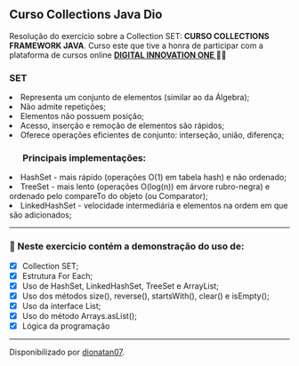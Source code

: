 <h2>
Curso Collections Java Dio
</h2>

<p>Resolução do exercício sobre a Collection SET: <strong>CURSO COLLECTIONS FRAMEWORK JAVA</strong>.
Curso este que tive a honra de participar com a plataforma de cursos online <strong> <a href="https://web.digitalinnovation.one/home"> DIGITAL INNOVATION ONE  </a>
</strong> 🧡💛

<h3>SET</h3>
<li>Representa um conjunto de elementos (similar ao da Álgebra);</li>
<li>Não admite repetições;</li>
<li>Elementos não possuem posição;</li>
<li>Acesso, inserção e remoção de elementos são rápidos;</li>
<li>Oferece operações eficientes de conjunto: interseção, união, diferença;</li>

<ul><h3>Principais implementações:</h3></ul>
<li>HashSet - mais rápido (operações O(1) em tabela hash) e não ordenado;</li>
<li>TreeSet - mais lento (operações O(log(n)) em árvore rubro-negra) e ordenado pelo compareTo do objeto (ou Comparator);</li>
<li>LinkedHashSet - velocidade intermediária e elementos na ordem em que são adicionados;</li>
<hr>

<h3>
🛑 Neste exercicio contém a demonstração do uso de:
</h3>

- [x] Collection SET;
- [x] Estrutura For Each;
- [x] Uso de HashSet, LinkedHashSet, TreeSet e ArrayList;
- [x] Uso dos métodos size(), reverse(), startsWith(), clear() e isEmpty();
- [x] Uso da interface List;
- [x] Uso do método Arrays.asList();
- [x] Lógica da programação

------------

Disponibilizado por [dionatan07](https://www.linkedin.com/in/dionatandeandrade/ "LinkedIn").
